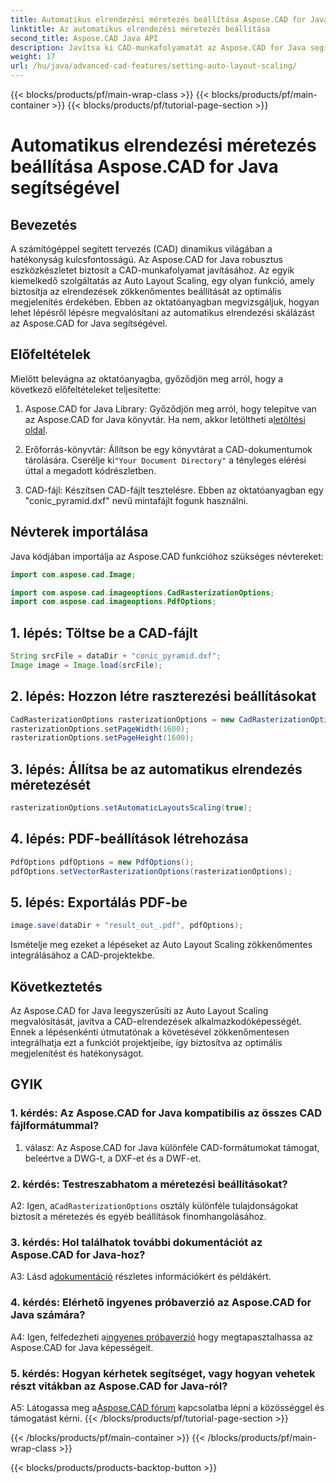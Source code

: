 ```yaml
---
title: Automatikus elrendezési méretezés beállítása Aspose.CAD for Java segítségével
linktitle: Az automatikus elrendezési méretezés beállítása
second_title: Aspose.CAD Java API
description: Javítsa ki CAD-munkafolyamatát az Aspose.CAD for Java segítségével. Ez a lépésenkénti útmutató bemutatja az automatikus elrendezési méretezést, amely optimális megjelenítést és hatékonyságot biztosít. Töltse le a könyvtárat, kövesse az oktatóanyagot, és forradalmasítsa CAD-projektjeit.
weight: 17
url: /hu/java/advanced-cad-features/setting-auto-layout-scaling/
---
```


{{< blocks/products/pf/main-wrap-class >}}
{{< blocks/products/pf/main-container >}}
{{< blocks/products/pf/tutorial-page-section >}}

# Automatikus elrendezési méretezés beállítása Aspose.CAD for Java segítségével

## Bevezetés

A számítógéppel segített tervezés (CAD) dinamikus világában a hatékonyság kulcsfontosságú. Az Aspose.CAD for Java robusztus eszközkészletet biztosít a CAD-munkafolyamat javításához. Az egyik kiemelkedő szolgáltatás az Auto Layout Scaling, egy olyan funkció, amely biztosítja az elrendezések zökkenőmentes beállítását az optimális megjelenítés érdekében. Ebben az oktatóanyagban megvizsgáljuk, hogyan lehet lépésről lépésre megvalósítani az automatikus elrendezési skálázást az Aspose.CAD for Java segítségével.

## Előfeltételek

Mielőtt belevágna az oktatóanyagba, győződjön meg arról, hogy a következő előfeltételeket teljesítette:

1.  Aspose.CAD for Java Library: Győződjön meg arról, hogy telepítve van az Aspose.CAD for Java könyvtár. Ha nem, akkor letöltheti a[letöltési oldal](https://releases.aspose.com/cad/java/).

2.  Erőforrás-könyvtár: Állítson be egy könyvtárat a CAD-dokumentumok tárolására. Cserélje ki`"Your Document Directory"` a tényleges elérési úttal a megadott kódrészletben.

3. CAD-fájl: Készítsen CAD-fájlt tesztelésre. Ebben az oktatóanyagban egy "conic_pyramid.dxf" nevű mintafájlt fogunk használni.

## Névterek importálása

Java kódjában importálja az Aspose.CAD funkcióhoz szükséges névtereket:

```java
import com.aspose.cad.Image;

import com.aspose.cad.imageoptions.CadRasterizationOptions;
import com.aspose.cad.imageoptions.PdfOptions;
```

## 1. lépés: Töltse be a CAD-fájlt

```java
String srcFile = dataDir + "conic_pyramid.dxf";
Image image = Image.load(srcFile);
```

## 2. lépés: Hozzon létre raszterezési beállításokat

```java
CadRasterizationOptions rasterizationOptions = new CadRasterizationOptions();
rasterizationOptions.setPageWidth(1600);
rasterizationOptions.setPageHeight(1600);
```

## 3. lépés: Állítsa be az automatikus elrendezés méretezését

```java
rasterizationOptions.setAutomaticLayoutsScaling(true);
```

## 4. lépés: PDF-beállítások létrehozása

```java
PdfOptions pdfOptions = new PdfOptions();
pdfOptions.setVectorRasterizationOptions(rasterizationOptions);
```

## 5. lépés: Exportálás PDF-be

```java
image.save(dataDir + "result_out_.pdf", pdfOptions);
```

Ismételje meg ezeket a lépéseket az Auto Layout Scaling zökkenőmentes integrálásához a CAD-projektekbe.

## Következtetés

Az Aspose.CAD for Java leegyszerűsíti az Auto Layout Scaling megvalósítását, javítva a CAD-elrendezések alkalmazkodóképességét. Ennek a lépésenkénti útmutatónak a követésével zökkenőmentesen integrálhatja ezt a funkciót projektjeibe, így biztosítva az optimális megjelenítést és hatékonyságot.

## GYIK

### 1. kérdés: Az Aspose.CAD for Java kompatibilis az összes CAD fájlformátummal?

1. válasz: Az Aspose.CAD for Java különféle CAD-formátumokat támogat, beleértve a DWG-t, a DXF-et és a DWF-et.

### 2. kérdés: Testreszabhatom a méretezési beállításokat?

 A2: Igen, a`CadRasterizationOptions` osztály különféle tulajdonságokat biztosít a méretezés és egyéb beállítások finomhangolásához.

### 3. kérdés: Hol találhatok további dokumentációt az Aspose.CAD for Java-hoz?

 A3: Lásd a[dokumentáció](https://reference.aspose.com/cad/java/) részletes információkért és példákért.

### 4. kérdés: Elérhető ingyenes próbaverzió az Aspose.CAD for Java számára?

 A4: Igen, felfedezheti a[ingyenes próbaverzió](https://releases.aspose.com/) hogy megtapasztalhassa az Aspose.CAD for Java képességeit.

### 5. kérdés: Hogyan kérhetek segítséget, vagy hogyan vehetek részt vitákban az Aspose.CAD for Java-ról?

A5: Látogassa meg a[Aspose.CAD fórum](https://forum.aspose.com/c/cad/19) kapcsolatba lépni a közösséggel és támogatást kérni.
{{< /blocks/products/pf/tutorial-page-section >}}

{{< /blocks/products/pf/main-container >}}
{{< /blocks/products/pf/main-wrap-class >}}

{{< blocks/products/products-backtop-button >}}
